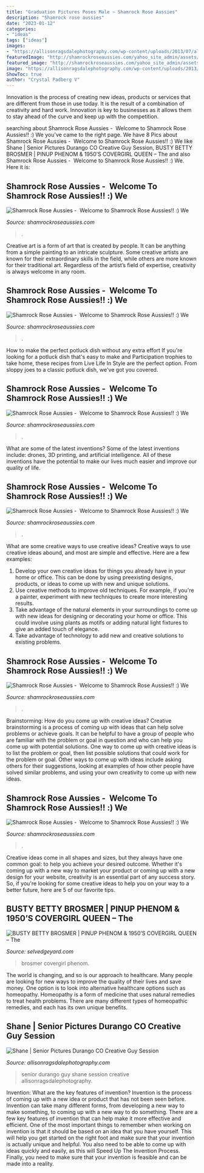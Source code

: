 ```yaml
---
title: "Graduation Pictures Poses Male ~ Shamrock Rose Aussies"
description: "Shamrock rose aussies"
date: "2023-01-12"
categories:
- "ideas"
tags: ["ideas"]
images:
- "https://allisonragsdalephotography.com/wp-content/uploads/2013/07/allisonragsdalephotography-7179.jpg"
featuredImage: "http://shamrockroseaussies.com/yahoo_site_admin/assets/images/DSC_0376.7603913_std.JPG"
featured_image: "http://shamrockroseaussies.com/yahoo_site_admin/assets/images/DSC_0610.231175656_std.JPG"
image: "https://allisonragsdalephotography.com/wp-content/uploads/2013/07/allisonragsdalephotography-7179.jpg"
ShowToc: true
author: "Crystal Padberg V"
---
```



Innovation is the process of creating new ideas, products or services that are different from those in use today. It is the result of a combination of creativity and hard work. Innovation is key to businesses as it allows them to stay ahead of the curve and keep up with the competition.

	

		
searching about Shamrock Rose Aussies - ﻿﻿﻿ Welcome to Shamrock Rose Aussies!! :) We you've came to the right page. We have 8 Pics about Shamrock Rose Aussies - ﻿﻿﻿ Welcome to Shamrock Rose Aussies!! :) We like Shane | Senior Pictures Durango CO Creative Guy Session, BUSTY BETTY BROSMER | PINUP PHENOM &amp; 1950’S COVERGIRL QUEEN – The and also Shamrock Rose Aussies - ﻿﻿﻿ Welcome to Shamrock Rose Aussies!! :) We. Here it is:
		
    
## Shamrock Rose Aussies - ﻿﻿﻿ Welcome To Shamrock Rose Aussies!! :) We

<img loading=lazy src="http://shamrockroseaussies.com/yahoo_site_admin/assets/images/DSC_0152.176182016_std.JPG" onerror="this.onerror=null;this.src='https://tse1.mm.bing.net/th?id=OIP.vRi7D3a6s9fzxfQvZVy64wHaE-&amp;pid=15.1';" alt="Shamrock Rose Aussies - ﻿﻿﻿ Welcome to Shamrock Rose Aussies!! :) We">

_Source: shamrockroseaussies.com_

>. 

	

Creative art is a form of art that is created by people. It can be anything from a simple painting to an intricate sculpture. Some creative artists are known for their extraordinary skills in the field, while others are more known for their traditional art. Regardless of the artist’s field of expertise, creativity is always welcome in any room.

    
## Shamrock Rose Aussies - ﻿﻿﻿ Welcome To Shamrock Rose Aussies!! :) We

<img loading=lazy src="http://shamrockroseaussies.com/yahoo_site_admin/assets/images/DSC_0228.41164532_std.JPG" onerror="this.onerror=null;this.src='https://tse4.mm.bing.net/th?id=OIP.5yu1kUgKKGXLvMo7DhyDwAHaE-&amp;pid=15.1';" alt="Shamrock Rose Aussies - ﻿﻿﻿ Welcome to Shamrock Rose Aussies!! :) We">

_Source: shamrockroseaussies.com_

>. 

	

How to make the perfect potluck dish without any extra effort
If you're looking for a potluck dish that's easy to make and Participation trophies to take home, these recipes from Live Life In Style are the perfect option. From sloppy joes to a classic potluck dish, we've got you covered.

    
## Shamrock Rose Aussies - ﻿﻿﻿ Welcome To Shamrock Rose Aussies!! :) We

<img loading=lazy src="http://shamrockroseaussies.com/yahoo_site_admin/assets/images/DSC_0610.231175656_std.JPG" onerror="this.onerror=null;this.src='https://tse1.mm.bing.net/th?id=OIP.0Xyn7Md-Ag0cok6dL8DhiAHaE-&amp;pid=15.1';" alt="Shamrock Rose Aussies - ﻿﻿﻿ Welcome to Shamrock Rose Aussies!! :) We">

_Source: shamrockroseaussies.com_

>. 

	

What are some of the latest inventions?
Some of the latest inventions include: drones, 3D printing, and artificial intelligence. All of these inventions have the potential to make our lives much easier and improve our quality of life.

    
## Shamrock Rose Aussies - ﻿﻿﻿ Welcome To Shamrock Rose Aussies!! :) We

<img loading=lazy src="http://shamrockroseaussies.com/yahoo_site_admin/assets/images/DSC_0206.137214844_std.JPG" onerror="this.onerror=null;this.src='https://tse2.mm.bing.net/th?id=OIP.uZj_HVg4rMqIHEevPy8KQAHaE-&amp;pid=15.1';" alt="Shamrock Rose Aussies - ﻿﻿﻿ Welcome to Shamrock Rose Aussies!! :) We">

_Source: shamrockroseaussies.com_

>. 

	

What are some creative ways to use creative ideas?
Creative ways to use creative ideas abound, and most are simple and effective. Here are a few examples: 
1. Develop your own creative ideas for things you already have in your home or office. This can be done by using preexisting designs, products, or ideas to come up with new and unique solutions. 
2. Use creative methods to improve old techniques. For example, if you're a painter, experiment with new techniques to create more interesting results. 
3. Take advantage of the natural elements in your surroundings to come up with new ideas for designing or decorating your home or office. This could involve using plants as motifs or adding natural light fixtures to give an added touch of elegance. 
4. Take advantage of technology to add new and creative solutions to existing problems.

    
## Shamrock Rose Aussies - ﻿﻿﻿ Welcome To Shamrock Rose Aussies!! :) We

<img loading=lazy src="http://shamrockroseaussies.com/yahoo_site_admin/assets/images/DSC_0193.265232256_std.JPG" onerror="this.onerror=null;this.src='https://tse1.mm.bing.net/th?id=OIP.lj85e7EfgKy6v4_C9fVR5wHaGM&amp;pid=15.1';" alt="Shamrock Rose Aussies - ﻿﻿﻿ Welcome to Shamrock Rose Aussies!! :) We">

_Source: shamrockroseaussies.com_

>. 

	

Brainstorming: How do you come up with creative ideas?
Creative brainstorming is a process of coming up with ideas that can help solve problems or achieve goals. It can be helpful to have a group of people who are familiar with the problem or goal in question and who can help you come up with potential solutions. One way to come up with creative ideas is to list the problem or goal, then list possible solutions that could work for the problem or goal. Other ways to come up with ideas include asking others for their suggestions, looking at examples of how other people have solved similar problems, and using your own creativity to come up with new ideas.

    
## Shamrock Rose Aussies - ﻿﻿﻿ Welcome To Shamrock Rose Aussies!! :) We

<img loading=lazy src="http://shamrockroseaussies.com/yahoo_site_admin/assets/images/DSC_0376.7603913_std.JPG" onerror="this.onerror=null;this.src='https://tse1.mm.bing.net/th?id=OIP.Iws8PnI38sIw8Ut9dqL-WAHaFd&amp;pid=15.1';" alt="Shamrock Rose Aussies - ﻿﻿﻿ Welcome to Shamrock Rose Aussies!! :) We">

_Source: shamrockroseaussies.com_

>. 

	

Creative ideas come in all shapes and sizes, but they always have one common goal: to help you achieve your desired outcome. Whether it's coming up with a new way to market your product or coming up with a new design for your website, creativity is an essential part of any success story. So, if you're looking for some creative ideas to help you on your way to a better future, here are 5 of our favorite tips.

    
## BUSTY BETTY BROSMER | PINUP PHENOM &amp; 1950’S COVERGIRL QUEEN – The

<img loading=lazy src="https://theselvedgeyard.files.wordpress.com/2014/06/betty-brosmer-04.jpg?w=650&amp;h=1024" onerror="this.onerror=null;this.src='https://tse4.mm.bing.net/th?id=OIP.9u3cTIJWI9c-NR8mtssv_QHaLq&amp;pid=15.1';" alt="BUSTY BETTY BROSMER | PINUP PHENOM &amp; 1950’S COVERGIRL QUEEN – The">

_Source: selvedgeyard.com_

>brosmer covergirl phenom. 

	

The world is changing, and so is our approach to healthcare. Many people are looking for new ways to improve the quality of their lives and save money. One option is to look into alternative healthcare options such as homeopathy. Homeopathy is a form of medicine that uses natural remedies to treat health problems. There are many different types of homeopathic remedies, and each has its own unique benefits.

    
## Shane | Senior Pictures Durango CO Creative Guy Session

<img loading=lazy src="https://allisonragsdalephotography.com/wp-content/uploads/2013/07/allisonragsdalephotography-7179.jpg" onerror="this.onerror=null;this.src='https://tse3.mm.bing.net/th?id=OIP.Jz4TxXfhyoTfxuAQewT42wHaLI&amp;pid=15.1';" alt="Shane | Senior Pictures Durango CO Creative Guy Session">

_Source: allisonragsdalephotography.com_

>senior durango guy shane session creative allisonragsdalephotography. 

	

Invention: What are the key features of invention?
Invention is the process of coming up with a new idea or product that has not been seen before. Invention can take many different forms, from developing a new way to make something, to coming up with a new way to do something. There are a few key features of invention that can help make it more effective and efficient. 
One of the most important things to remember when working on invention is that it should be based on an idea that you have yourself. This will help you get started on the right foot and make sure that your invention is actually unique and helpful. You also need to be able to come up with ideas quickly and easily, as this will Speed Up The Invention Process. Finally, you need to make sure that your invention is feasible and can be made into a reality.

